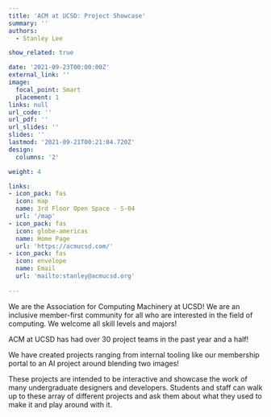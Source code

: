 ```yaml
---
title: 'ACM at UCSD: Project Showcase'
summary: ''
authors: 
  - Stanley Lee

show_related: true

date: '2021-09-23T00:00:00Z'
external_link: ''
image:
  focal_point: Smart
  placement: 1
links: null
url_code: ''
url_pdf: ''
url_slides: ''
slides: ''
lastmod: '2021-09-21T00:21:04.720Z'
design:
  columns: '2'

weight: 4

links:
- icon_pack: fas
  icon: map
  name: 3rd Floor Open Space - S-04
  url: '/map'
- icon_pack: fas
  icon: globe-americas
  name: Home Page
  url: 'https://acmucsd.com/'
- icon_pack: fas
  icon: envelope
  name: Email
  url: 'mailto:stanley@acmucsd.org'
  
---
```

We are the Association for Computing Machinery at UCSD! We are an inclusive member-first community for all who are interested in the field of computing. We welcome all skill levels and majors!

ACM at UCSD has had over 30 project teams in the past year and a half! 

We have created projects ranging from internal tooling like our membership portal to an AI project around blending two images! 

These projects are intended to be interactive and showcase the work of many undergraduate designers and developers. Students and staff can walk up to these array of different projects and ask them about what they used to make it and play around with it.